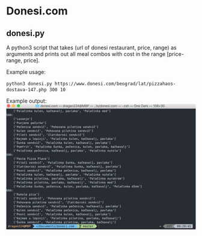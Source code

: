 # Donesi.com
## donesi.py

A python3 script that takes (url of donesi restaurant, price, range) as arguments and prints out all meal combos with cost in the range [price-range, price].

Example usage:
```
python3 donesi.py https://www.donesi.com/beograd/lat/pizzahaos-dostava-147.php 300 10 
```

Example output:
![Alt text](output.png?raw=true "Output")
